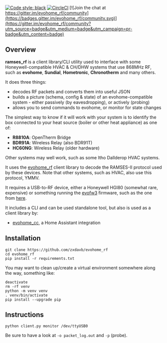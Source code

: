 [![Code style: black](https://img.shields.io/badge/code%20style-black-000000.svg)](https://github.com/psf/black) [![CircleCI](https://circleci.com/gh/zxdavb/ramses_rf.svg?style=svg)](https://circleci.com/gh/zxdavb/ramses_rf) [![Join the chat at https://gitter.im/evohome_rf/community](https://badges.gitter.im/evohome_rf/community.svg)](https://gitter.im/evohome_rf/community?utm_source=badge&utm_medium=badge&utm_campaign=pr-badge&utm_content=badge)

## Overview
**ramses_rf** is a client library/CLI utility used to interface with some Honeywell-compatible HVAC & CH/DHW systems that use 868MHz RF, such as **evohome**, **Sundial**, **Hometronic**, **Chronotherm** and many others.  

It does three things:
 - decodes RF packets and converts them into useful JSON
 - builds a picture (schema, config & state) of an evohome-compatible system - either passively (by eavesdropping), or actively (probing)
 - allows you to send commands to evohome, or monitor for state changes

The simplest way to know if it will work with your system is to identify the box connected to your heat source (boiler or other heat appliance) as one of:
 - **R8810A**: OpenTherm Bridge
 - **BDR91A**: Wireless Relay (also BDR91T)
 - **HC60NG**: Wireless Relay (older hardware)

Other systems may well work, such as some Itho Dallderop HVAC systems.

It uses the [evohome_rf](https://github.com/zxdavb/evohome_rf) client library to decode the RAMSES-II protocol used by these devices. Note that other systems, such as HVAC, also use this protocol, YMMV.

It requires a USB-to-RF device, either a Honeywell HGI80 (somewhat rare, expensive) or something running the [evofw3](https://github.com/ghoti57/evofw3) firmware, such as the one from [here](https://indalo-tech.onlineweb.shop/).

It includes a CLI and can be used standalone tool, but also is used as a client library by:
 - [evohome_cc](https://github.com/zxdavb/evohome_cc), a Home Assistant integration

## Installation

```
git clone https://github.com/zxdavb/evohome_rf
cd evohome_rf
pip install -r requirements.txt
```

You may want to clean up/create a virtual environment somewhere along the way, something like:
```
deactivate
rm -rf venv
python -m venv venv
. venv/bin/activate
pip install --upgrade pip
```

## Instructions

```
python client.py monitor /dev/ttyUSB0
```

Be sure to have a look at `-o packet_log.out` and `-p` (probe).
